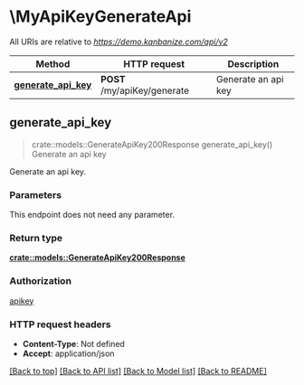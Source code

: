 # \MyApiKeyGenerateApi

All URIs are relative to *https://demo.kanbanize.com/api/v2*

Method | HTTP request | Description
------------- | ------------- | -------------
[**generate_api_key**](MyApiKeyGenerateApi.md#generate_api_key) | **POST** /my/apiKey/generate | Generate an api key



## generate_api_key

> crate::models::GenerateApiKey200Response generate_api_key()
Generate an api key

Generate an api key.

### Parameters

This endpoint does not need any parameter.

### Return type

[**crate::models::GenerateApiKey200Response**](generateApiKey_200_response.md)

### Authorization

[apikey](../README.md#apikey)

### HTTP request headers

- **Content-Type**: Not defined
- **Accept**: application/json

[[Back to top]](#) [[Back to API list]](../README.md#documentation-for-api-endpoints) [[Back to Model list]](../README.md#documentation-for-models) [[Back to README]](../README.md)

